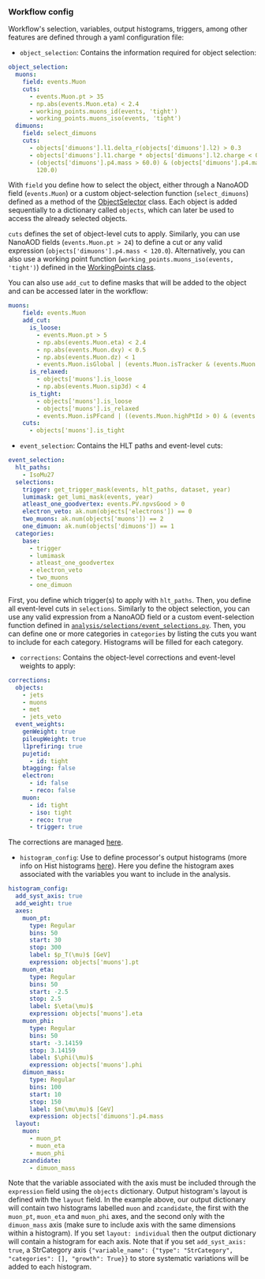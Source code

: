 ### Workflow config

Workflow's selection, variables, output histograms, triggers, among other features are defined through a yaml configuration file:


* `object_selection`: Contains the information required for object selection:
```yaml
object_selection:
  muons:
    field: events.Muon
    cuts:
      - events.Muon.pt > 35
      - np.abs(events.Muon.eta) < 2.4
      - working_points.muons_id(events, 'tight')
      - working_points.muons_iso(events, 'tight')
  dimuons:
    field: select_dimuons
    cuts:
      - objects['dimuons'].l1.delta_r(objects['dimuons'].l2) > 0.3
      - objects['dimuons'].l1.charge * objects['dimuons'].l2.charge < 0
      - (objects['dimuons'].p4.mass > 60.0) & (objects['dimuons'].p4.mass <
        120.0)
```
With `field` you define how to select the object, either through a NanoAOD field (`events.Muon`) or a custom object-selection function (`select_dimuons`) defined as a method of the [ObjectSelector](https://github.com/deoache/wprimeplusb/blob/main/analysis/selections/object_selections.py) class. Each object is added sequentially to a dictionary called `objects`, which can later be used to access the already selected objects.

`cuts` defines the set of object-level cuts to apply. Similarly, you can use NanoAOD fields (`events.Muon.pt > 24`) to define a cut or any valid expression (`objects['dimuons'].p4.mass < 120.0`). Alternatively, you can also use a working point function (`working_points.muons_iso(events, 'tight')`) defined in the [WorkingPoints class](https://github.com/deoache/wprimeplusb/blob/main/analysis/working_points/working_points.py). 

You can also use `add_cut` to define masks that will be added to the object and can be accessed later in the workflow:

```yaml
muons:
    field: events.Muon
    add_cut:
      is_loose:
        - events.Muon.pt > 5
        - np.abs(events.Muon.eta) < 2.4
        - np.abs(events.Muon.dxy) < 0.5
        - np.abs(events.Muon.dz) < 1
        - events.Muon.isGlobal | (events.Muon.isTracker & (events.Muon.nStations > 0))
      is_relaxed:
        - objects['muons'].is_loose
        - np.abs(events.Muon.sip3d) < 4
      is_tight:
        - objects['muons'].is_loose
        - objects['muons'].is_relaxed
        - events.Muon.isPFcand | ((events.Muon.highPtId > 0) & (events.Muon.pt > 200))
    cuts:
      - objects['muons'].is_tight
```

* `event_selection`: Contains the HLT paths and event-level cuts:
```yaml
event_selection:
  hlt_paths:
    - IsoMu27
  selections:
    trigger: get_trigger_mask(events, hlt_paths, dataset, year)
    lumimask: get_lumi_mask(events, year)
    atleast_one_goodvertex: events.PV.npvsGood > 0
    electron_veto: ak.num(objects['electrons']) == 0
    two_muons: ak.num(objects['muons']) == 2
    one_dimuon: ak.num(objects['dimuons']) == 1
  categories:
    base:
      - trigger
      - lumimask
      - atleast_one_goodvertex
      - electron_veto
      - two_muons
      - one_dimuon
```
First, you define which trigger(s) to apply with `hlt_paths`. Then, you define all event-level cuts in `selections`. Similarly to the object selection, you can use any valid expression from a NanoAOD field or a custom event-selection function defined in [`analysis/selections/event_selections.py`](https://github.com/deoache/wprimeplusb/blob/main/analysis/selections/event_selections.py). Then, you can define one or more categories in `categories` by listing the cuts you want to include for each category. Histograms will be filled for each category.


* `corrections`: Contains the object-level corrections and event-level weights to apply:

```yaml
corrections:
  objects:
    - jets
    - muons
    - met
    - jets_veto
  event_weights:
    genWeight: true
    pileupWeight: true
    l1prefiring: true
    pujetid:
      - id: tight
    btagging: false
    electron:
      - id: false
      - reco: false
    muon:
      - id: tight
      - iso: tight
      - reco: true
      - trigger: true
```

The corrections are managed [here](https://github.com/deoache/wprimeplusb/blob/main/analysis/corrections/corrections_manager.py).

* `histogram_config`: Use to define processor's output histograms (more info on Hist histograms [here](https://hist.readthedocs.io/en/latest/)). Here you define the histogram axes associated with the variables you want to include in the analysis. 
```yaml
histogram_config:
  add_syst_axis: true
  add_weight: true
  axes:
    muon_pt:
      type: Regular
      bins: 50
      start: 30
      stop: 300
      label: $p_T(\mu)$ [GeV]
      expression: objects['muons'].pt
    muon_eta:
      type: Regular
      bins: 50
      start: -2.5
      stop: 2.5
      label: $\eta(\mu)$
      expression: objects['muons'].eta
    muon_phi:
      type: Regular
      bins: 50
      start: -3.14159
      stop: 3.14159
      label: $\phi(\mu)$
      expression: objects['muons'].phi
    dimuon_mass:
      type: Regular
      bins: 100
      start: 10
      stop: 150
      label: $m(\mu\mu)$ [GeV]
      expression: objects['dimuons'].p4.mass
  layout:
    muon:
      - muon_pt
      - muon_eta
      - muon_phi
    zcandidate:
      - dimuon_mass
```
Note that the variable associated with the axis must be included through the `expression` field using the `objects` dictionary. Output histogram's layout is defined with the `layout` field. In the example above, our output dictionary will contain two histograms labelled `muon` and `zcandidate`, the first with the `muon_pt`, `muon_eta` and `muon_phi` axes, and the second only with the `dimuon_mass` axis (make sure to include axis with the same dimensions within a histogram). If you set `layout: individual` then the output dictionary will contain a histogram for each axis. Note that if you set `add_syst_axis: true`, a StrCategory axis `{"variable_name": {"type": "StrCategory", "categories": [], "growth": True}}` to store systematic variations will be added to each histogram.